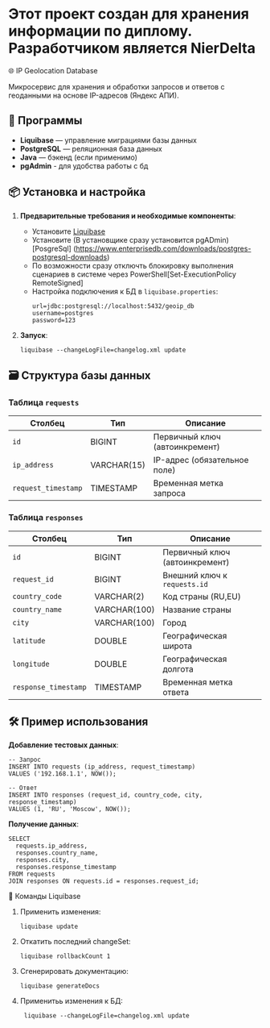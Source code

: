 # Этот проект создан для хранения информации по диплому. Разработчиком является NierDelta

🌐 IP Geolocation Database 

Микросервис для хранения и обработки запросов и ответов с геоданными на основе IP-адресов (Яндекс АПИ).

## 🚀 Программы

- **Liquibase** — управление миграциями базы данных
- **PostgreSQL** — реляционная база данных
- **Java** — бэкенд (если применимо)
- **pgAdmin** - для удобства работы с бд
## 📦 Установка и настройка

1. **Предварительные требования и необходимые компоненты**:
   - Установите [Liquibase](https://www.liquibase.org/download)
   - Установите (В установщике сразу установится pgADmin) [PosgreSql] (https://www.enterprisedb.com/downloads/postgres-postgresql-downloads)
   - По возможности сразу отключть блокировку выполнения сценариев в системе через PowerShell[Set-ExecutionPolicy RemoteSigned]
   - Настройка подключения к БД в `liquibase.properties`:
     ```properties
     url=jdbc:postgresql://localhost:5432/geoip_db
     username=postgres
     password=123
     ```

2. **Запуск**:
	```
	liquibase --changeLogFile=changelog.xml update
	```
## 🗃️ Структура базы данных

### Таблица `requests`
| Столбец             | Тип         | Описание                  |
|---------------------|-------------|---------------------------|
| `id`                | BIGINT      | Первичный ключ (автоинкремент) |
| `ip_address`        | VARCHAR(15) | IP-адрес (обязательное поле) |
| `request_timestamp` | TIMESTAMP   | Временная метка запроса    |

### Таблица `responses`
| Столбец               | Тип          | Описание                  |
|-----------------------|--------------|---------------------------|
| `id`                  | BIGINT       | Первичный ключ (автоинкремент) |
| `request_id`          | BIGINT       | Внешний ключ к `requests.id` |
| `country_code`        | VARCHAR(2)   | Код страны (RU,EU) |
| `country_name`        | VARCHAR(100) | Название страны           |
| `city`                | VARCHAR(100) | Город                     |
| `latitude`            | DOUBLE       | Географическая широта     |
| `longitude`           | DOUBLE       | Географическая долгота    |
| `response_timestamp`  | TIMESTAMP    | Временная метка ответа    |

## 🛠️ Пример использования

**Добавление тестовых данных**:
```
-- Запрос
INSERT INTO requests (ip_address, request_timestamp)
VALUES ('192.168.1.1', NOW());

-- Ответ
INSERT INTO responses (request_id, country_code, city, response_timestamp)
VALUES (1, 'RU', 'Moscow', NOW());
```

**Получение данных**:
```
SELECT 
  requests.ip_address,
  responses.country_name,
  responses.city,
  responses.response_timestamp
FROM requests
JOIN responses ON requests.id = responses.request_id;
```

🔄 Команды Liquibase

1. Применить изменения:
   ```
   liquibase update
   ```

2. Откатить последний changeSet:
   ```
   liquibase rollbackCount 1
   ```

3. Сгенерировать документацию:
   ```
   liquibase generateDocs
   ```

4. Применитьь изменения к БД:
   ```
    liquibase --changeLogFile=changelog.xml update
   ```
